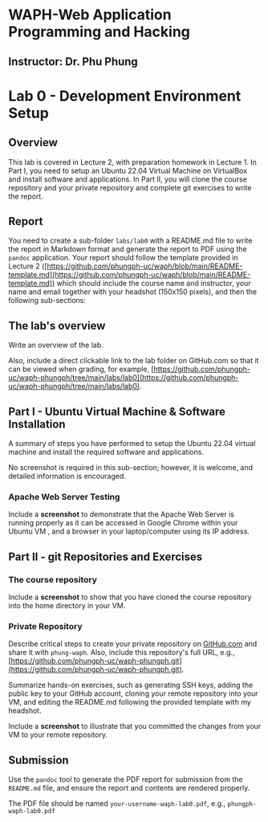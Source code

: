 # WAPH-Web Application Programming and Hacking

## Instructor: Dr. Phu Phung

# Lab 0 - Development Environment Setup 

## Overview 

This lab is covered in Lecture 2, with preparation homework in Lecture 1. In Part I, you need to setup an Ubuntu 22.04 Virtual Machine on VirtualBox and install software and applications. In Part II, you will clone the course repository and your private repository and complete git exercises to write the report.


## Report 

You need to create a sub-folder `labs/lab0` with a README.md file to write the report in Markdown format and generate the report to PDF using the `pandoc` application. Your report should follow the template provided in Lecture 2 ([https://github.com/phungph-uc/waph/blob/main/README-template.md](https://github.com/phungph-uc/waph/blob/main/README-template.md)) which should include the course name and instructor, your name and email together with your headshot (150x150 pixels), and then the following sub-sections:

## The lab's overview

Write an overview of the lab.

Also, include a direct clickable link to the lab folder on GitHub.com so that it can be viewed when grading, for example,  [https://github.com/phungph-uc/waph-phungph/tree/main/labs/lab0](https://github.com/phungph-uc/waph-phungph/tree/main/labs/lab0).


## Part I - Ubuntu Virtual Machine & Software Installation

A summary of steps you have performed to setup the Ubuntu 22.04 virtual machine and install the required software and applications.

No screenshot is required in this sub-section; however, it is welcome, and detailed information is encouraged.

### Apache Web Server Testing

Include a **screenshot** to demonstrate that the Apache Web Server is running properly as it can be accessed in Google Chrome within your Ubuntu VM , and a browser in your laptop/computer using its IP address.


## Part II - git Repositories and Exercises

### The course repository

Include a **screenshot** to show that you have cloned the course repository into the home directory in your VM.

### Private Repository

Describe critical steps to create your private repository on [GitHub.com](https://github.com) and share it with `phung-waph`. Also, include this repository's full URL, e.g., [https://github.com/phungph-uc/waph-phungph.git](https://github.com/phungph-uc/waph-phungph.git).

Summarize hands-on exercises, such as generating SSH keys, adding the public key to your GitHub account, cloning your remote repository into your VM, and editing the README.md following the provided template with my headshot.

Include a **screenshot** to illustrate that you committed the changes from your VM to your remote repository.

## Submission

Use the `pandoc` tool to generate the PDF report for submission from the `README.md` file, and ensure the report and contents are rendered properly.

The PDF file should be named `your-username-waph-lab0.pdf`, e.g., `phungph-waph-lab0.pdf` 

